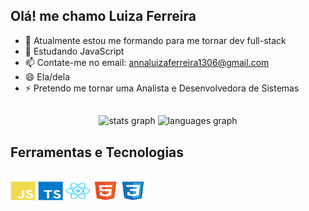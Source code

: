 ## Olá! me chamo Luiza Ferreira

- 🔭 Atualmente estou me formando para me tornar dev full-stack
- 🌱 Estudando JavaScript
- 📫 Contate-me no email: annaluizaferreira1306@gmail.com
- 😄 Ela/dela
- ⚡ Pretendo me tornar uma Analista e Desenvolvedora de Sistemas
##

<div align="center">
  <img src="https://github-readme-stats.vercel.app/api?username=ferreiraluiza&hide_title=false&hide_rank=false&show_icons=true&include_all_commits=true&count_private=true&disable_animations=false&theme=blueberry&locale=en&hide_border=false" height="150" alt="stats graph" />
  <img src="https://github-readme-stats.vercel.app/api/top-langs?username=ferreiraluiza&locale=en&hide_title=false&layout=compact&card_width=320&langs_count=5&theme=blueberry&hide_border=false" height="150" alt="languages graph"  />
</div>


## Ferramentas e Tecnologias
  <div style="display: inline_block"><br>
    
  <img align="center" alt="Luiza-Js" height="30" width="40" src="https://raw.githubusercontent.com/devicons/devicon/master/icons/javascript/javascript-plain.svg">
  <img align="center" alt="Luiza-Ts" height="30" width="40" src="https://raw.githubusercontent.com/devicons/devicon/master/icons/typescript/typescript-plain.svg">
  <img align="center" alt="Luiza-React" height="30" width="40" src="https://raw.githubusercontent.com/devicons/devicon/master/icons/react/react-original.svg">
  <img align="center" alt="Luiza-HTML" height="30" width="40" src="https://raw.githubusercontent.com/devicons/devicon/master/icons/html5/html5-original.svg">
  <img align="center" alt="Luiza-CSS" height="30" width="40" src="https://raw.githubusercontent.com/devicons/devicon/master/icons/css3/css3-original.svg">
</div>


